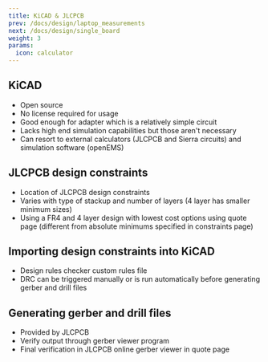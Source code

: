 ```yaml
---
title: KiCAD & JLCPCB
prev: /docs/design/laptop_measurements
next: /docs/design/single_board
weight: 3
params:
  icon: calculator
---
```


## KiCAD
- Open source
- No license required for usage
- Good enough for adapter which is a relatively simple circuit
- Lacks high end simulation capabilities but those aren't necessary
- Can resort to external calculators (JLCPCB and Sierra circuits) and simulation software (openEMS)

## JLCPCB design constraints
- Location of JLCPCB design constraints
- Varies with type of stackup and number of layers (4 layer has smaller minimum sizes)
- Using a FR4 and 4 layer design with lowest cost options using quote page (different from absolute minimums specified in constraints page)

## Importing design constraints into KiCAD
- Design rules checker custom rules file
- DRC can be triggered manually or is run automatically before generating gerber and drill files

## Generating gerber and drill files
- Provided by JLCPCB
- Verify output through gerber viewer program
- Final verification in JLCPCB online gerber viewer in quote page
